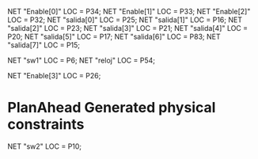 

NET "Enable[0]" LOC = P34;
NET "Enable[1]" LOC = P33;
NET "Enable[2]" LOC = P32;
NET "salida[0]" LOC = P25;
NET "salida[1]" LOC = P16;
NET "salida[2]" LOC = P23;
NET "salida[3]" LOC = P21;
NET "salida[4]" LOC = P20;
NET "salida[5]" LOC = P17;
NET "salida[6]" LOC = P83;
NET "salida[7]" LOC = P15;


NET "sw1" LOC = P6;
NET "reloj" LOC = P54;


NET "Enable[3]" LOC = P26;

# PlanAhead Generated physical constraints 

NET "sw2" LOC = P10;

